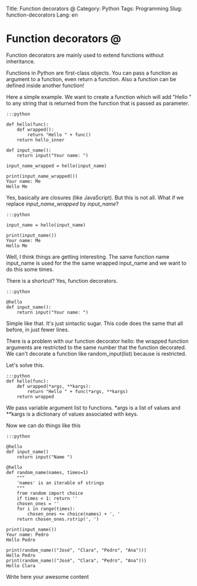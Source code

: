 Title: Function decorators @
Category: Python
Tags: Programming
Slug: function-decorators
Lang: en

Function decorators @
=====================

Function decorators are mainly used to extend functions without
inheritance.

Functions in Python are first-class objects. You can pass a function as argument to a function, even return a function. Also a function can be defined inside another function!

Here a simple example. We want to create a function which will add "Hello " to any string that is returned from the function that is passed as parameter.

    :::python

    def hello(func):
        def wrapped():
            return "Hello " + func()
        return hello_inner

    def input_name():
        return input("Your name: ")

    input_name_wrapped = hello(input_name)

    print(input_name_wrapped())
    Your name: Me
    Hello Me

Yes, basically are closures (like JavaScript). But this is not all. What if we replace *input_name_wrapped* by *input_name*?

    :::python

    input_name = hello(input_name)

    print(input_name())
    Your name: Me
    Hello Me

Well, I think things are getting interesting. The same function name input_name is used for the the same wrapped input_name and we want to do this some times.

There is a shortcut? Yes, function decorators.

    :::python

    @hello
    def input_name():
        return input("Your name: ")

Simple like that. It's just sintactic sugar. This code does the same that all before, in just fewer lines.

There is a problem with our function decorator hello: the wrapped function arguments are restricted to the same number that the function decorated. We can't decorate a function like random_input(list) because is restricted.

Let's solve this.

    :::python
    def hello(func):
        def wrapped(*args, **kargs):
            return "Hello " + func(*args, **kargs)
        return wrapped

We pass variable argument list to functions. *args is a list of values and **kargs is a dictionary of values associated with keys.

Now we can do things like this

    :::python

    @hello
    def input_name()
        return input("Name ")

    @hello
    def random_name(names, times=1)
        """
        'names' is an iterable of strings
        """
        from random import choice
        if times < 1: return ''
        chosen_ones = ''
        for i in range(times):
            chosen_ones += choice(names) + ', '
        return chosen_ones.rstrip(', ')

    print(input_name())
    Your name: Pedro
    Hello Pedro

    print(random_name(("José", "Clara", "Pedro", "Ana")))
    Hello Pedro
    print(random_name(("José", "Clara", "Pedro", "Ana")))
    Hello Clara

    

Write here your awesome content
